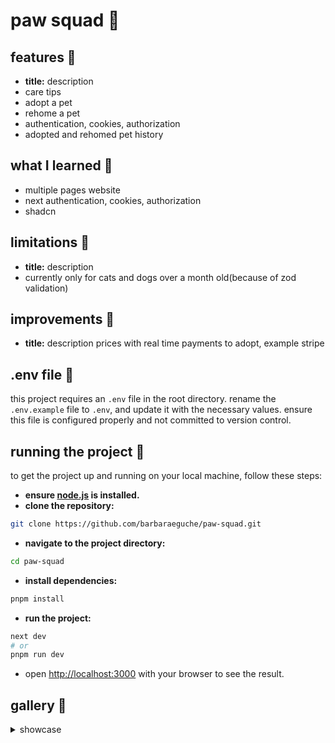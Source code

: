 # paw squad 🐾


## features 👾
- **title:** description
- care tips
- adopt a pet
- rehome a pet
- authentication, cookies, authorization
- adopted and rehomed pet history

## what I learned 💭
- multiple pages website
- next authentication, cookies, authorization
- shadcn

## limitations 🚨
- **title:** description
- currently only for cats and dogs over a month old(because of zod validation)

## improvements 🌱
- **title:** description
prices with real time payments to adopt, example stripe

## .env file 📄
this project requires an `.env` file in the root directory. rename the `.env.example` file to `.env`, and update it with the necessary values. ensure this file is configured properly and not committed to version control.

## running the project 🏁
to get the project up and running on your local machine, follow these steps:

- **ensure [node.js](https://nodejs.org/en) is installed.**
- **clone the repository:**
```bash
git clone https://github.com/barbaraeguche/paw-squad.git
```
- **navigate to the project directory:**
```bash
cd paw-squad
```
- **install dependencies:**
```bash
pnpm install
```
- **run the project:**
```bash
next dev
# or
pnpm run dev
```
- open [http://localhost:3000](http://localhost:3000) with your browser to see the result.

## gallery 📸
<details>
  <summary>showcase</summary>

</details>